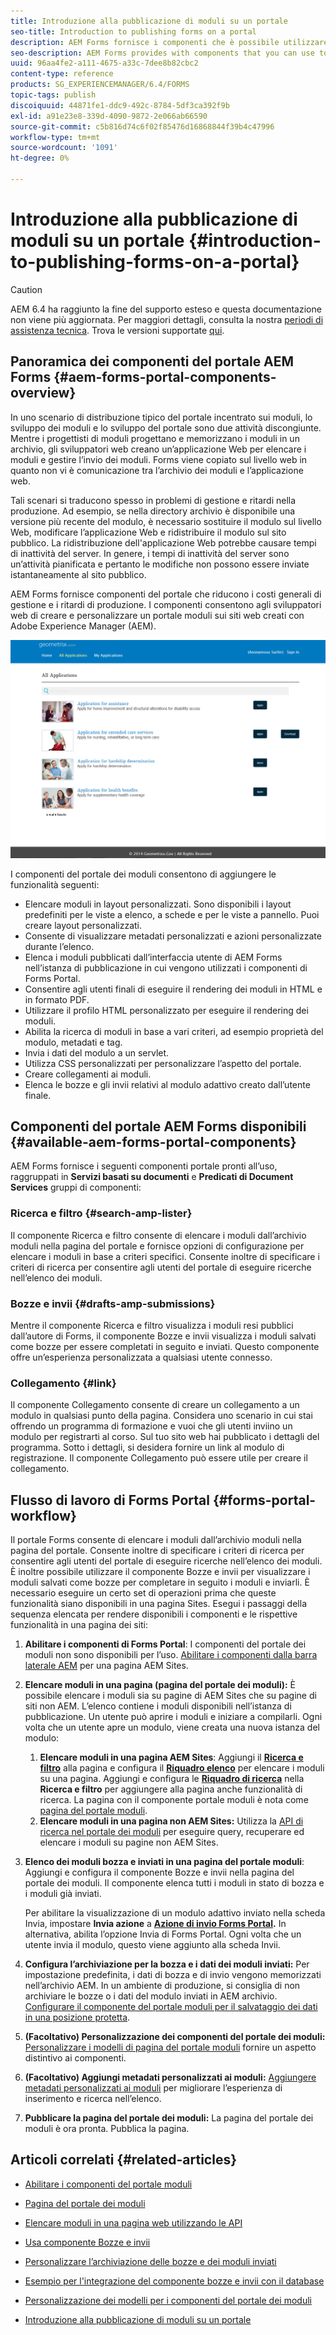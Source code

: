 ```yaml
---
title: Introduzione alla pubblicazione di moduli su un portale
seo-title: Introduction to publishing forms on a portal
description: AEM Forms fornisce i componenti che è possibile utilizzare per creare il portale dei moduli. Questi articoli ti introducono ai componenti del portale dei moduli disponibili.
seo-description: AEM Forms provides with components that you can use to build your forms portal. This articles introduces you to the available forms portal components.
uuid: 96aa4fe2-a111-4675-a33c-7dee8b82cbc2
content-type: reference
products: SG_EXPERIENCEMANAGER/6.4/FORMS
topic-tags: publish
discoiquuid: 44871fe1-ddc9-492c-8784-5df3ca392f9b
exl-id: a91e23e8-339d-4090-9872-2e066ab66590
source-git-commit: c5b816d74c6f02f85476d16868844f39b4c47996
workflow-type: tm+mt
source-wordcount: '1091'
ht-degree: 0%

---
```


# Introduzione alla pubblicazione di moduli su un portale {#introduction-to-publishing-forms-on-a-portal}

>[!CAUTION]
>
>AEM 6.4 ha raggiunto la fine del supporto esteso e questa documentazione non viene più aggiornata. Per maggiori dettagli, consulta la nostra [periodi di assistenza tecnica](https://helpx.adobe.com/it/support/programs/eol-matrix.html). Trova le versioni supportate [qui](https://experienceleague.adobe.com/docs/).

## Panoramica dei componenti del portale AEM Forms {#aem-forms-portal-components-overview}

In uno scenario di distribuzione tipico del portale incentrato sui moduli, lo sviluppo dei moduli e lo sviluppo del portale sono due attività discongiunte. Mentre i progettisti di moduli progettano e memorizzano i moduli in un archivio, gli sviluppatori web creano un’applicazione Web per elencare i moduli e gestire l’invio dei moduli. Forms viene copiato sul livello web in quanto non vi è comunicazione tra l’archivio dei moduli e l’applicazione web.

Tali scenari si traducono spesso in problemi di gestione e ritardi nella produzione. Ad esempio, se nella directory archivio è disponibile una versione più recente del modulo, è necessario sostituire il modulo sul livello Web, modificare l’applicazione Web e ridistribuire il modulo sul sito pubblico. La ridistribuzione dell&#39;applicazione Web potrebbe causare tempi di inattività del server. In genere, i tempi di inattività del server sono un’attività pianificata e pertanto le modifiche non possono essere inviate istantaneamente al sito pubblico.

AEM Forms fornisce componenti del portale che riducono i costi generali di gestione e i ritardi di produzione. I componenti consentono agli sviluppatori web di creare e personalizzare un portale moduli sui siti web creati con Adobe Experience Manager (AEM).

![Portale AEM Forms](assets/aem-forms-portal.png)

I componenti del portale dei moduli consentono di aggiungere le funzionalità seguenti:

* Elencare moduli in layout personalizzati. Sono disponibili i layout predefiniti per le viste a elenco, a schede e per le viste a pannello. Puoi creare layout personalizzati.
* Consente di visualizzare metadati personalizzati e azioni personalizzate durante l’elenco.
* Elenca i moduli pubblicati dall’interfaccia utente di AEM Forms nell’istanza di pubblicazione in cui vengono utilizzati i componenti di Forms Portal.
* Consentire agli utenti finali di eseguire il rendering dei moduli in HTML e in formato PDF.
* Utilizzare il profilo HTML personalizzato per eseguire il rendering dei moduli.
* Abilita la ricerca di moduli in base a vari criteri, ad esempio proprietà del modulo, metadati e tag.
* Invia i dati del modulo a un servlet.
* Utilizza CSS personalizzati per personalizzare l’aspetto del portale.
* Creare collegamenti ai moduli.
* Elenca le bozze e gli invii relativi al modulo adattivo creato dall’utente finale.

## Componenti del portale AEM Forms disponibili {#available-aem-forms-portal-components}

AEM Forms fornisce i seguenti componenti portale pronti all’uso, raggruppati in **Servizi basati su documenti** e **Predicati di Document Services** gruppi di componenti:

### Ricerca e filtro {#search-amp-lister}

Il componente Ricerca e filtro consente di elencare i moduli dall’archivio moduli nella pagina del portale e fornisce opzioni di configurazione per elencare i moduli in base a criteri specifici. Consente inoltre di specificare i criteri di ricerca per consentire agli utenti del portale di eseguire ricerche nell’elenco dei moduli.

### Bozze e invii {#drafts-amp-submissions}

Mentre il componente Ricerca e filtro visualizza i moduli resi pubblici dall’autore di Forms, il componente Bozze e invii visualizza i moduli salvati come bozze per essere completati in seguito e inviati. Questo componente offre un’esperienza personalizzata a qualsiasi utente connesso.

### Collegamento {#link}

Il componente Collegamento consente di creare un collegamento a un modulo in qualsiasi punto della pagina. Considera uno scenario in cui stai offrendo un programma di formazione e vuoi che gli utenti inviino un modulo per registrarti al corso. Sul tuo sito web hai pubblicato i dettagli del programma. Sotto i dettagli, si desidera fornire un link al modulo di registrazione. Il componente Collegamento può essere utile per creare il collegamento.

## Flusso di lavoro di Forms Portal {#forms-portal-workflow}

Il portale Forms consente di elencare i moduli dall’archivio moduli nella pagina del portale. Consente inoltre di specificare i criteri di ricerca per consentire agli utenti del portale di eseguire ricerche nell’elenco dei moduli. È inoltre possibile utilizzare il componente Bozze e invii per visualizzare i moduli salvati come bozze per completare in seguito i moduli e inviarli. È necessario eseguire un certo set di operazioni prima che queste funzionalità siano disponibili in una pagina Sites. Esegui i passaggi della sequenza elencata per rendere disponibili i componenti e le rispettive funzionalità in una pagina dei siti:

1. **Abilitare i componenti di Forms Portal**: I componenti del portale dei moduli non sono disponibili per l’uso. [Abilitare i componenti dalla barra laterale AEM](/help/forms/using/enabling-forms-portal-components.md) per una pagina AEM Sites.
1. **Elencare moduli in una pagina (pagina del portale dei moduli):** È possibile elencare i moduli sia su pagine di AEM Sites che su pagine di siti non AEM. L’elenco contiene i moduli disponibili nell’istanza di pubblicazione. Un utente può aprire i moduli e iniziare a compilarli. Ogni volta che un utente apre un modulo, viene creata una nuova istanza del modulo:

   1. **Elencare moduli in una pagina AEM Sites**: Aggiungi il **[Ricerca e filtro](/help/forms/using/creating-form-portal-page.md)** alla pagina e configura il **[Riquadro elenco](/help/forms/using/creating-form-portal-page.md#p-list-pane-p)** per elencare i moduli su una pagina. Aggiungi e configura le **[Riquadro di ricerca](/help/forms/using/creating-form-portal-page.md#search-pane)** nella **Ricerca e filtro** per aggiungere alla pagina anche funzionalità di ricerca. La pagina con il componente portale moduli è nota come [pagina del portale moduli](/help/forms/using/creating-form-portal-page.md).
   1. **Elencare moduli in una pagina non AEM Sites:** Utilizza la [API di ricerca nel portale dei moduli](/help/forms/using/listing-forms-webpage-using-apis.md) per eseguire query, recuperare ed elencare i moduli su pagine non AEM Sites.

1. **Elenco dei moduli bozza e inviati in una pagina del portale moduli**: Aggiungi e configura il componente Bozze e invii nella pagina del portale dei moduli. Il componente elenca tutti i moduli in stato di bozza e i moduli già inviati.

   Per abilitare la visualizzazione di un modulo adattivo inviato nella scheda Invia, impostare **Invia azione** a **[Azione di invio Forms Portal](https://helpx.adobe.com/in/experience-manager/6-4/forms/using/configuring-submit-actions.html).** In alternativa, abilita l’opzione Invia di Forms Portal. Ogni volta che un utente invia il modulo, questo viene aggiunto alla scheda Invii.

1. **Configura l’archiviazione per la bozza e i dati dei moduli inviati:** Per impostazione predefinita, i dati di bozza e di invio vengono memorizzati nell’archivio AEM. In un ambiente di produzione, si consiglia di non archiviare le bozze o i dati del modulo inviati in AEM archivio. [Configurare il componente del portale moduli per il salvataggio dei dati in una posizione protetta](/help/forms/using/draft-submission-component.md#customizing-the-storage).
1. **(Facoltativo) Personalizzazione dei componenti del portale dei moduli:**  [Personalizzare i modelli di pagina del portale moduli](/help/forms/using/customizing-templates-forms-portal-components.md) fornire un aspetto distintivo ai componenti.
1. **(Facoltativo) Aggiungi metadati personalizzati ai moduli:** [Aggiungere metadati personalizzati ai moduli](/help/forms/using/customizing-templates-forms-portal-components.md) per migliorare l’esperienza di inserimento e ricerca nell’elenco.
1. **Pubblicare la pagina del portale dei moduli:** La pagina del portale dei moduli è ora pronta. Pubblica la pagina.

## Articoli correlati {#related-articles}

* [Abilitare i componenti del portale moduli](/help/forms/using/enabling-forms-portal-components.md)
* [Pagina del portale dei moduli](/help/forms/using/creating-form-portal-page.md)
* [Elencare moduli in una pagina web utilizzando le API](/help/forms/using/listing-forms-webpage-using-apis.md)
* [Usa componente Bozze e invii](/help/forms/using/draft-submission-component.md)
* [Personalizzare l’archiviazione delle bozze e dei moduli inviati](/help/forms/using/draft-submission-component.md#customizing-the-storage)
* [Esempio per l&#39;integrazione del componente bozze e invii con il database](https://helpx.adobe.com/in/experience-manager/6-4/forms/using/integrate-draft-submission-database.html)

* [Personalizzazione dei modelli per i componenti del portale dei moduli](/help/forms/using/customizing-templates-forms-portal-components.md)
* [Introduzione alla pubblicazione di moduli su un portale](/help/forms/using/introduction-publishing-forms.md)
